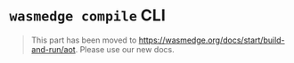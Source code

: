 # `wasmedge compile` CLI

> This part has been moved to <https://wasmedge.org/docs/start/build-and-run/aot>. Please use our new docs.


